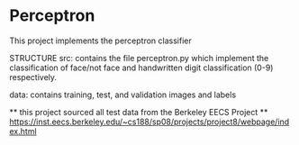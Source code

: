 # Perceptron
This project implements the perceptron classifier

STRUCTURE 
src: contains the file perceptron.py which implement the classification of face/not face and handwritten digit classification (0-9) respectively.

data: contains training, test, and validation images and labels

** this project sourced all test data from the Berkeley EECS Project ** https://inst.eecs.berkeley.edu/~cs188/sp08/projects/project8/webpage/index.html
